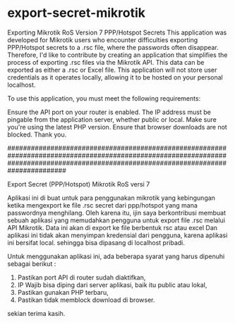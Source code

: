 # export-secret-mikrotik

Exporting Mikrotik RoS Version 7 PPP/Hotspot Secrets
This application was developed for Mikrotik users who encounter difficulties exporting PPP/Hotspot secrets to a .rsc file, where the passwords often disappear. Therefore, I'd like to contribute by creating an application that simplifies the process of exporting .rsc files via the Mikrotik API. This data can be exported as either a .rsc or Excel file. This application will not store user credentials as it operates locally, allowing it to be hosted on your personal localhost.

To use this application, you must meet the following requirements:

Ensure the API port on your router is enabled.
The IP address must be pingable from the application server, whether public or local.
Make sure you're using the latest PHP version.
Ensure that browser downloads are not blocked.
Thank you.

#######################################################################################################################################################################################

Export Secret (PPP/Hotspot) Mikrotik RoS versi 7

Aplikasi ini di buat untuk para penggunakan mikrotik yang kebingungan ketika mengexport ke file .rsc secret dari ppp/hotspot yang mana passwordnya menghilang.
Oleh karena itu, ijin saya berkontribusi membuat sebuah aplikasi yang memudahkan pengguna untuk export file .rsc melalui API Mikrotik. Data ini akan di export ke file berbentuk rsc atau excel
Dan aplikasi ini tidak akan menyimpan kredensial dari pengguna, karena aplikasi ini bersifat local. sehingga bisa dipasang di localhost pribadi.

Untuk menggunakan aplikasi ini, ada beberapa syarat yang harus dipenuhi sebagai berikut :

1. Pastikan port API di router sudah diaktifkan,
2. IP Wajib bisa diping dari server aplikasi, baik itu public atau lokal,
3. Pastikan gunakan PHP terbaru,
4. Pastikan tidak memblock download di browser.

sekian terima kasih.
